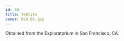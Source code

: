 ```yaml
---
id: 89
title: Tektite
cover: 089_01.jpg
---
```


Obtained from the Exploratorium in San Francisco, CA.
